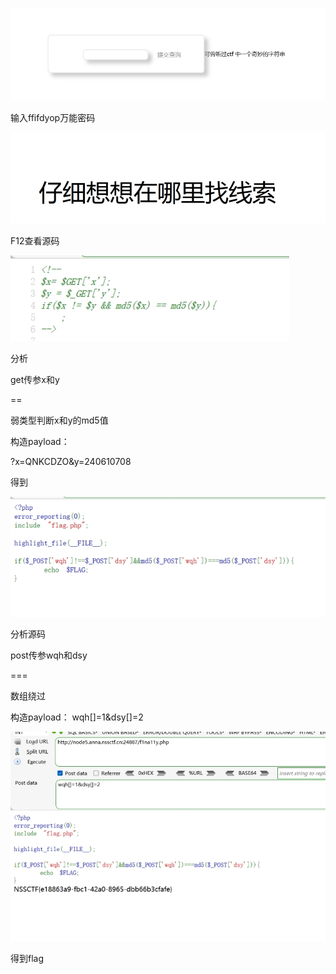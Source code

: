 ![img](./assets/wps308.jpg)

输入ffifdyop万能密码

 

![img](./assets/wps309.jpg) 

F12查看源码

![img](./assets/wps310.jpg) 

分析

get传参x和y

==

弱类型判断x和y的md5值

构造payload：

?x=QNKCDZO&y=240610708

得到

![img](./assets/wps311.jpg) 

分析源码

post传参wqh和dsy

===

数组绕过

构造payload：
wqh[]=1&dsy[]=2

![img](./assets/wps312.jpg) 

得到flag

 

 